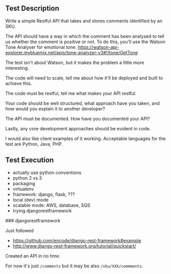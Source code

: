 ## Test Description


Write a simple Restful API that takes and stores comments identified by an SKU.

The API should have a way in which the comment has been analysed to tell us whether the
comment is positive or not. To do this, you'll use the Watson Tone Analyser for emotional tone.
https://watson-api-explorer.mybluemix.net/apis/tone-analyzer-v3#!/tone/GetTone

The test isn't about Watson, but it makes the problem a little more interesting.

The code will need to scale, tell me about how it'll be deployed and built to achieve this.

The code must be restful, tell me what makes your API restful.

Your code should be well structured, what approach have you taken, and how would you
explain it to another developer?

The API must be documented. How have you documented your API?

Lastly, any core development approaches should be evident in code.

I would also like client examples of it working. Acceptable languages for the test are Python, Java, PHP.


## Test Execution

- actually use python conventions
- python 2 vs 3
- packaging
- virtualenv
- framework: django, flask, ???
- local (dev) mode
- scalable mode: AWS, database, SQS
- trying djangorestframework

### djangorestframework

Just followed

- https://github.com/encode/django-rest-framework#example
- http://www.django-rest-framework.org/tutorial/quickstart/

Created an API in no time.

For now it's just `/comments` but it may be also `/sku/XXX/commments`.
